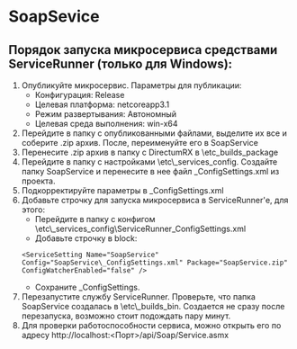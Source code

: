# SoapSevice
## Порядок запуска микросервиса средствами ServiceRunner (только для Windows):
1. Опубликуйте микросервис. Параметры для публикации:
	* Конфигурация: Release
	* Целевая платформа: netcoreapp3.1
	* Режим развертывания: Автономный
	* Целевая среда выполнения: win-x64
2. Перейдите в папку с опубликованными файлами, выделите их все и соберите .zip архив. После, переименуйте его в SoapService
3. Перенесите .zip архив в папку с DirectumRX в \etc\_builds_package
4. Перейдите в папку с настройками \etc\\_services_config. Создайте папку SoapService и перенесите в нее файл _ConfigSettings.xml из проекта.
5. Подкорректируйте параметры в _ConfigSettings.xml
6. Добавьте строчку для запуска микросервиса в ServiceRunner'е, для этого:
	* Перейдите в папку с конфигом \etc\\_services_config\ServiceRunner\_ConfigSettings.xml
	* Добавьте строчку в block:
	```
	<ServiceSetting Name="SoapService" Config="SoapService\_ConfigSettings.xml" Package="SoapService.zip" ConfigWatcherEnabled="false" />
	```
	* Сохраните _ConfigSettings.
7. Перезапустите службу ServiceRunner. Проверьте, что папка SoapService создалась в \etc\\_builds_bin. Создается не сразу после перезапуска, возможно стоит подождать пару минут.
8. Для проверки работоспособности сервиса, можно открыть его по адресу http://localhost:<Порт>/api/Soap/Service.asmx
